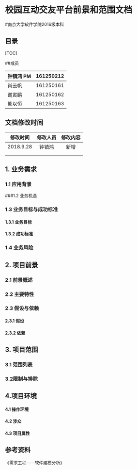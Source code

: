 # 校园互动交友平台前景和范围文档

#南京大学软件学院2016级本科 



## 目录

[TOC]

##成员

| 钟镇鸿 PM | 161250212 |
| --------- | --------- |
| 肖云帆    | 161250161 |
| 谢寅鹏    | 161250162 |
| 熊以恒    | 161250163 |

## 文档修改时间

| 修改时间  | 修改人员 | 修改内容 |
| :-------: | :------: | :------: |
| 2018.9.28 |  钟镇鸿  |   新增   |
|           |          |          |
|           |          |          |

## 1. 业务需求

### 1.1 应用背景

###1.2 业务机遇

### 1.3 业务目标与成功标准

#### 1.3.1 业务目标

#### 1.3.2 成功标准

### 1.4 业务风险

## 2. 项目前景

### 2.1 前景概述

### 2.2 主要特性

### 2.3 假设与依赖

#### 2.3.1 假设

#### 2.3.2 依赖

## 3. 项目范围

### 3.1 范围列表

### 3.2限制与排除

## 4.项目环境 

#### 4.1 操作环境

#### 4.2 涉众

#### 4.3 项目属性



## 参考资料

《需求工程——软件建模分析》 